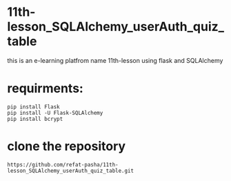 # 11th-lesson_SQLAlchemy_userAuth_quiz_table
 this is an e-learning platfrom name 11th-lesson using flask and SQLAlchemy

# requirments:
```
pip install Flask
pip install -U Flask-SQLAlchemy
pip install bcrypt
```
# clone the repository
```
https://github.com/refat-pasha/11th-lesson_SQLAlchemy_userAuth_quiz_table.git
```
